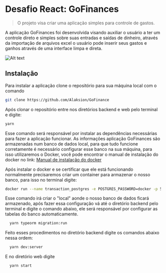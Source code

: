 # Desafio React: GoFinances 
> O projeto visa criar uma aplicação simples para controle de gastos.

A aplicação GoFinances foi desenvolvida visando auxiliar o usuário a ter um controle direto e simples sobre suas entradas e saídas de dinheiro, através da importação 
de arquivos excel o usuário pode inserir seus gastos e ganhos através de uma interface limpa e direta.

![Alt text](https://i.imgur.com/80YoQ88.png "Optional title")

## Instalação

Para instalar a aplicação clone o repositório para sua máquina local com o comando
```sh
git clone https://github.com/Alaksion/GoFinance
```
Após clonar o repositório entre nos diretórios backend e web pelo terminal e digite:
```sh
yarn
```
Esse comando será responsável por instalar as dependências necessárias para fazer a aplicação funcionar. As informações aplicação GoFinances são armazenadas num banco
de dados local, para que tudo funcione corretamente é necessário configurar esse banco na sua máquina, para isso utilizaremos o Docker, você pode encontrar o manual
de instalação do docker no link:
[Manual de instalação do docker](https://www.notion.so/Instalando-Docker-6290d9994b0b4555a153576a1d97bee2)

Após instalar o docker e se certificar que ele está funcionando normalmente precisaremos criar um container para armazenar o nosso banco, para isso no terminal digite:
```sh
docker run --name transaction_postgres -e POSTGRES_PASSWORD=docker -p 5433:5432 -d postgres
```
Esse comando irá criar o "local" aonde o nosso banco de dados ficará armazenado, após fazer essa configuração vá até o diretório backend pelo terminal e digite o comando
abaixo, ele será responsável por configurar as tabelas do banco automaticamente.
```sh
  yarn typeorm migration:run
```
Feito esses procedimentos no diretório backend digite os comandos abaixo nessa ordem:
```sh
  yarn dev:server
```
E no diretório web digite
```sh
  yarn start
```



